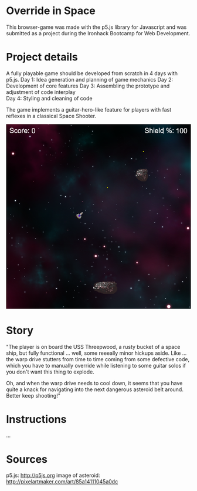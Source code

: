 # Override in Space

This browser-game was made with the p5.js library for Javascript and was submitted as a project during the Ironhack Bootcamp for Web Development.

# Project details

A fully playable game should be developed from scratch in 4 days with p5.js.
Day 1: Idea generation and planning of game mechanics
Day 2: Development of core features
Day 3: Assembling the prototype and adjustment of code interplay  
Day 4: Styling and cleaning of code

The game implements a guitar-hero-like feature for players with fast reflexes in a classical Space Shooter.

![Screenshot of game in action](https://raw.githubusercontent.com/phpaul89/override-in-space/master/img/preview_1.png)

# Story

"The player is on board the USS Threepwood, a rusty bucket of a space ship, but fully functional ... well, some reeeally minor hickups aside. Like ... the warp drive stutters from time to time coming from some defective code, which you have to manually override while listening to some guitar solos if you don't want this thing to explode.

Oh, and when the warp drive needs to cool down, it seems that you have quite a knack for navigating into the next dangerous asteroid belt around. Better keep shooting!"

# Instructions

...

# Sources

p5.js: http://p5js.org
image of asteroid: http://pixelartmaker.com/art/85a14111045a0dc
